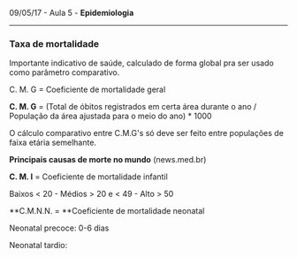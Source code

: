 09/05/17 - Aula 5 - **Epidemiologia**

---

### Taxa de mortalidade

Importante indicativo de saúde, calculado de forma global pra ser usado como parâmetro comparativo.

C. M. G = Coeficiente de mortalidade geral

**C. M. G** = \(Total de óbitos registrados em certa área durante o ano / População da área ajustada para o meio do ano\) \* 1000

O cálculo comparativo entre C.M.G's só deve ser feito entre populações de faixa etária semelhante.

**Principais causas de morte no mundo** \(news.med.br\)

**C. M. I** = Coeficiente de mortalidade infantil

Baixos &lt; 20 -  Médios &gt; 20 e &lt; 49  -  Alto &gt; 50

**C.M.N.N. = **Coeficiente de mortalidade neonatal

Neonatal precoce: 0-6 dias

Neonatal tardio: 

